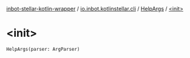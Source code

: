 [inbot-stellar-kotlin-wrapper](../../index.md) / [io.inbot.kotlinstellar.cli](../index.md) / [HelpArgs](index.md) / [&lt;init&gt;](./-init-.md)

# &lt;init&gt;

`HelpArgs(parser: ArgParser)`